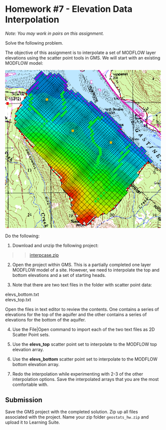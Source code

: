 # Homework #7 - Elevation Data Interpolation

_Note: You may work in pairs on this assignment._

Solve the following problem.

The objective of this assignment is to interpolate a set of MODFLOW layer elevations using the scatter point tools in GMS. We will start with an existing MODFLOW model:

![interpcase.gif](interpcase.gif)

Do the following:

1) Download and unzip the following project:

>>[<u>interpcase.zip</u>](interpcase.zip)

2) Open the project within GMS. This is a partially completed one layer MODFLOW model of a site. However, we need to interpolate the top and bottom elevations and a set of starting heads.

3) Note that there are two text files in the folder with scatter point data:

elevs_bottom.txt<br>
elevs_top.txt

Open the files in text editor to review the contents. One contains a series of elevations for the top of the aquifer and the other contains a series of elevations for the bottom of the aquifer.

4) Use the File|Open command to import each of the two text files as 2D Scatter Point sets.

5) Use the **elevs_top** scatter point set to interpolate to the MODFLOW top elevation array.

6) Use the **elevs_bottom** scatter point set to interpolate to the MODFLOW bottom elevation array.

7) Redo the interpolation while experimenting with 2-3 of the other interpolation options. Save the interpolated arrays that you are the most comfortable with.

## Submission

Save the GMS project with the completed solution. Zip up all files associated with the project. Name your zip folder `geostats_hw.zip` and upload it to Learning Suite.


